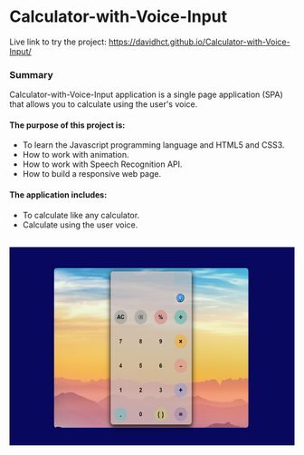 # Calculator-with-Voice-Input

Live link to try the project: https://davidhct.github.io/Calculator-with-Voice-Input/

### Summary

Calculator-with-Voice-Input application is a single page application (SPA) that allows you to calculate using the user's voice.<br>

#### The purpose of this project is:

- To learn the Javascript programming language and HTML5 and CSS3.
- How to work with animation.
- How to work with Speech Recognition API.
- How to build a responsive web page.

#### The application includes:

- To calculate like any calculator.
- Calculate using the user voice. <br><br>

<kbd><img src="/demo image/img_1.png" width="630" height="350"></kbd>

